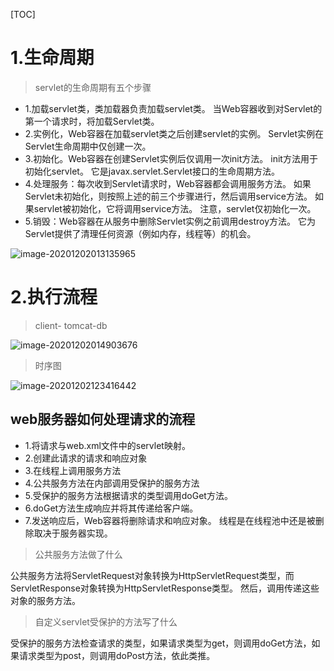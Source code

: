 [TOC]



# 1.生命周期



> servlet的生命周期有五个步骤

- 1.加载servlet类，类加载器负责加载servlet类。 当Web容器收到对Servlet的第一个请求时，将加载Servlet类。
- 2.实例化，Web容器在加载servlet类之后创建servlet的实例。 Servlet实例在Servlet生命周期中仅创建一次。
- 3.初始化。Web容器在创建Servlet实例后仅调用一次init方法。 init方法用于初始化servlet。 它是javax.servlet.Servlet接口的生命周期方法。
- 4.处理服务：每次收到Servlet请求时，Web容器都会调用服务方法。 如果Servlet未初始化，则按照上述的前三个步骤进行，然后调用service方法。 如果servlet被初始化，它将调用service方法。 注意，servlet仅初始化一次。
- 5.销毁：Web容器在从服务中删除Servlet实例之前调用destroy方法。 它为Servlet提供了清理任何资源（例如内存，线程等）的机会。



![image-20201202013135965](https://xiaoboblog-bucket.oss-cn-hangzhou.aliyuncs.com/blog/image-20201202013135965.png)



# 2.执行流程



> client- tomcat-db

![image-20201202014903676](https://xiaoboblog-bucket.oss-cn-hangzhou.aliyuncs.com/blog/image-20201202014903676.png)



> 时序图

![image-20201202123416442](https://xiaoboblog-bucket.oss-cn-hangzhou.aliyuncs.com/blog/image-20201202123416442.png)



## web服务器如何处理请求的流程

- 1.将请求与web.xml文件中的servlet映射。
- 2.创建此请求的请求和响应对象
- 3.在线程上调用服务方法
- 4.公共服务方法在内部调用受保护的服务方法
- 5.受保护的服务方法根据请求的类型调用doGet方法。
- 6.doGet方法生成响应并将其传递给客户端。
- 7.发送响应后，Web容器将删除请求和响应对象。 线程是在线程池中还是被删除取决于服务器实现。



> 公共服务方法做了什么

公共服务方法将ServletRequest对象转换为HttpServletRequest类型，而ServletResponse对象转换为HttpServletResponse类型。 然后，调用传递这些对象的服务方法。 



> 自定义servlet受保护的方法写了什么

受保护的服务方法检查请求的类型，如果请求类型为get，则调用doGet方法，如果请求类型为post，则调用doPost方法，依此类推。